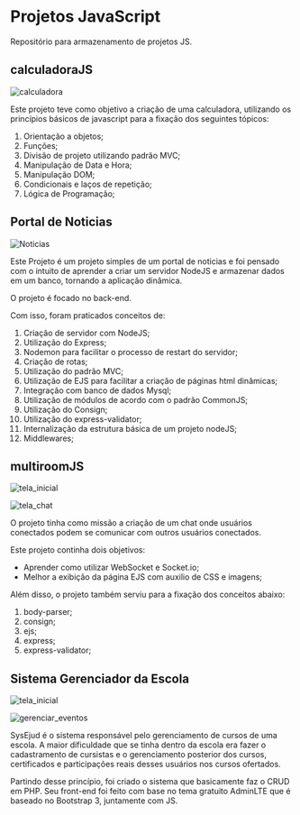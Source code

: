 # Projetos JavaScript
Repositório para armazenamento de projetos JS.
## calculadoraJS

![calculadora](https://user-images.githubusercontent.com/13396239/59902210-f63baf80-93d3-11e9-9add-93d480a721a5.PNG)


Este projeto teve como objetivo a criação de uma calculadora, utilizando os princípios básicos de javascript para a fixação dos seguintes tópicos: 

1. Orientação a objetos;
2. Funções;
3. Divisão de projeto utilizando padrão MVC;
4. Manipulação de Data e Hora;
5. Manipulação DOM;
6. Condicionais e laços de repetição;
7. Lógica de Programação;

## Portal de Noticias

![Noticias](https://user-images.githubusercontent.com/13396239/59902297-39961e00-93d4-11e9-83c3-288e8d9652f6.PNG)

Este Projeto é um projeto simples de um portal de noticias e foi pensado com o intuito de aprender a criar um servidor NodeJS e armazenar dados em um banco, tornando a aplicação dinâmica.

O projeto é focado no back-end.

Com isso, foram praticados conceitos de:

1. Criação de servidor com NodeJS;
2. Utilização do Express;
3. Nodemon para facilitar o processo de restart do servidor;
4. Criação de rotas;
5. Utilização do padrão MVC;
6. Utilização de EJS para facilitar a criação de páginas html dinâmicas;
7. Integração com banco de dados Mysql;
8. Utilização de módulos de acordo com o padrão CommonJS;
9. Utilização do Consign;
10. Utilização do express-validator;
11. Internalização da estrutura básica de um projeto nodeJS;
12. Middlewares;

## multiroomJS

![tela_inicial](https://user-images.githubusercontent.com/13396239/59902389-7530e800-93d4-11e9-91f7-0b190742f349.PNG)

![tela_chat](https://user-images.githubusercontent.com/13396239/59902390-75c97e80-93d4-11e9-9d79-e02681a0bd1d.PNG)

O projeto tinha como missão a criação de um chat onde usuários conectados podem se comunicar com outros usuários conectados.

Este projeto continha dois objetivos:
* Aprender como utilizar WebSocket e Socket.io;
* Melhor a exibição da página EJS com auxilio de CSS e imagens;

Além disso, o projeto também serviu para a fixação dos conceitos abaixo:

 1. body-parser;
 2. consign;
 3. ejs;
 4. express;
 5. express-validator;

## Sistema Gerenciador da Escola

![tela_inicial](https://user-images.githubusercontent.com/13396239/59902503-c640dc00-93d4-11e9-9c02-f6cae27a9b7c.PNG)

![gerenciar_eventos](https://user-images.githubusercontent.com/13396239/59902521-d062da80-93d4-11e9-8627-ce4a6e549e07.PNG)

SysEjud é o sistema responsável pelo gerenciamento de cursos de uma escola. 
A maior dificuldade que se tinha dentro da escola era fazer o cadastramento de cursistas e o gerenciamento posterior dos cursos, certificados e participações reais desses usuários nos cursos ofertados. 

Partindo desse princípio, foi criado o sistema que basicamente faz o CRUD em PHP. 
Seu front-end foi feito com base no tema gratuito AdminLTE que é baseado no Bootstrap 3, juntamente com JS.

